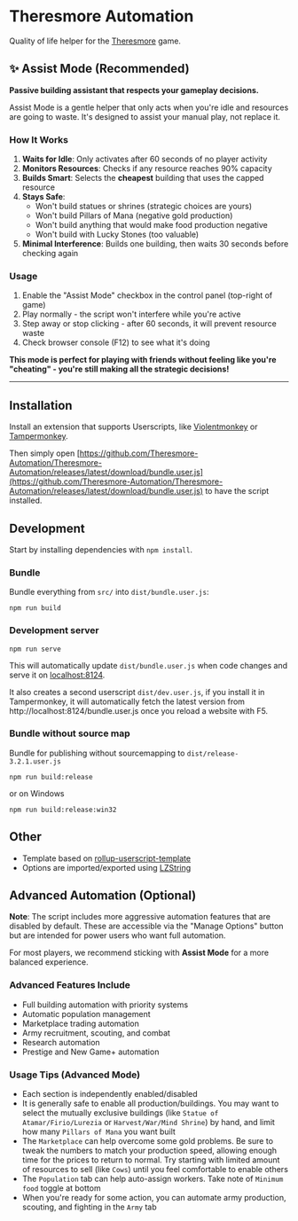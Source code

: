 # Theresmore Automation

Quality of life helper for the [Theresmore](https://www.theresmoregame.com/play/) game.

## ✨ Assist Mode (Recommended)

**Passive building assistant that respects your gameplay decisions.**

Assist Mode is a gentle helper that only acts when you're idle and resources are going to waste. It's designed to assist your manual play, not replace it.

### How It Works

1. **Waits for Idle**: Only activates after 60 seconds of no player activity
2. **Monitors Resources**: Checks if any resource reaches 90% capacity
3. **Builds Smart**: Selects the **cheapest** building that uses the capped resource
4. **Stays Safe**:
   - Won't build statues or shrines (strategic choices are yours)
   - Won't build Pillars of Mana (negative gold production)
   - Won't build anything that would make food production negative
   - Won't build with Lucky Stones (too valuable)
5. **Minimal Interference**: Builds one building, then waits 30 seconds before checking again

### Usage

1. Enable the "Assist Mode" checkbox in the control panel (top-right of game)
2. Play normally - the script won't interfere while you're active
3. Step away or stop clicking - after 60 seconds, it will prevent resource waste
4. Check browser console (F12) to see what it's doing

**This mode is perfect for playing with friends without feeling like you're "cheating" - you're still making all the strategic decisions!**

---

## Installation

Install an extension that supports Userscripts, like [Violentmonkey](https://violentmonkey.github.io/) or [Tampermonkey](https://www.tampermonkey.net/).

Then simply open
[https://github.com/Theresmore-Automation/Theresmore-Automation/releases/latest/download/bundle.user.js](https://github.com/Theresmore-Automation/Theresmore-Automation/releases/latest/download/bundle.user.js)
to have the script installed.

## Development

Start by installing dependencies with `npm install`.

### Bundle

Bundle everything from `src/` into `dist/bundle.user.js`:

`npm run build`

### Development server

`npm run serve`

This will automatically update `dist/bundle.user.js` when code changes and serve it on [localhost:8124](http://localhost:8124/).

It also creates a second userscript `dist/dev.user.js`, if you install it in Tampermonkey, it will automatically fetch the latest version from
http://localhost:8124/bundle.user.js once you reload a website with F5.

### Bundle without source map

Bundle for publishing without sourcemapping to `dist/release-3.2.1.user.js`

`npm run build:release`

or on Windows

`npm run build:release:win32`

## Other

- Template based on [rollup-userscript-template](https://github.com/cvzi/rollup-userscript-template)
- Options are imported/exported using [LZString](https://github.com/pieroxy/lz-string)

## Advanced Automation (Optional)

**Note**: The script includes more aggressive automation features that are disabled by default. These are accessible via the "Manage Options" button but are
intended for power users who want full automation.

For most players, we recommend sticking with **Assist Mode** for a more balanced experience.

### Advanced Features Include

- Full building automation with priority systems
- Automatic population management
- Marketplace trading automation
- Army recruitment, scouting, and combat
- Research automation
- Prestige and New Game+ automation

### Usage Tips (Advanced Mode)

- Each section is independently enabled/disabled
- It is generally safe to enable all production/buildings. You may want to select the mutually exclusive buildings (like `Statue of Atamar/Firio/Lurezia` or
  `Harvest/War/Mind Shrine`) by hand, and limit how many `Pillars of Mana` you want built
- The `Marketplace` can help overcome some gold problems. Be sure to tweak the numbers to match your production speed, allowing enough time for the prices to
  return to normal. Try starting with limited amount of resources to sell (like `Cows`) until you feel comfortable to enable others
- The `Population` tab can help auto-assign workers. Take note of `Minimum food` toggle at bottom
- When you're ready for some action, you can automate army production, scouting, and fighting in the `Army` tab

